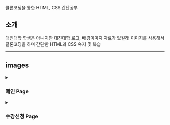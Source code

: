 클론코딩을 통한 HTML, CSS 간단공부

## 소개
대진대학 학생은 아니지만 대진대학 로고, 배경이미지 자료가 있길래 이미지를 사용해서 클론코딩을 하며 간단한 HTML과 CSS 숙지 및 복습
<hr />

## images
<details>
<summary>
  
### 메인 Page
</summary>

   ![KakaoTalk_Snapshot_20240116_093102](https://github.com/soobolee/DaejinUniv_clone/assets/86949902/17a9b394-2254-4932-9eed-1ca2286974d7)
</details>

<details>
<summary>
  
### 수강신청 Page
</summary>

  ![KakaoTalk_Snapshot_20240116_093120](https://github.com/soobolee/DaejinUniv_clone/assets/86949902/3f8f619a-3d66-41ca-b4d6-02f23d9308b1)
</details>



